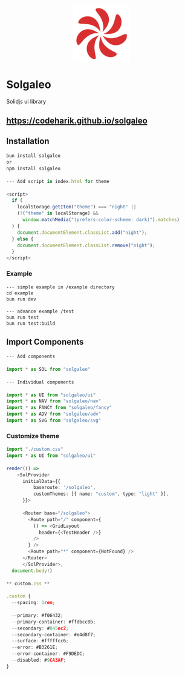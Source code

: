 
<div style="text-align: center;">
    <img src="./test/logo.png" alt="Logo" style="max-width: 30%; height: auto;" />
</div>

# Solgaleo

Solidjs ui library

## https://codeharik.github.io/solgaleo

## Installation
```js
bun install solgaleo
or
npm install solgaleo

--- Add script in index.html for theme

<script>
  if (
    localStorage.getItem("theme") === "night" ||
    (!("theme" in localStorage) &&
      window.matchMedia("(prefers-color-scheme: dark)").matches)
  ) {
    document.documentElement.classList.add("night");
  } else {
    document.documentElement.classList.remove("night");
  }
</script>

```

### Example

```
--- simple example in /example directory
cd example
bun run dev

--- advance example /test
bun run test
bun run test:build
```

## Import Components
```ts
--- Add components

import * as SOL from "solgaleo"

--- Individual components

import * as UI from "solgaleo/ui"
import * as NAV from "solgaleo/nav"
import * as FANCY from "solgaleo/fancy"
import * as ADV from "solgaleo/adv"
import * as SVG from "solgaleo/svg"
```

### Customize theme

```ts
import "./custom.css"
import * as UI from "solgaleo/ui"

render(() => 
    <SolProvider
      initialData={{
          baseroute: '/solgaleo',
          customThemes: [{ name: "custom", type: "light" }],
      }}>
      
      <Router base="/solgaleo">
        <Route path="/" component={
          () => <GridLayout
            header={<TestHeader />}
          />
        } />
        <Route path="*" component={NotFound} />
      </Router>
      </SolProvider>, 
  document.body!)

** custom.css **

.custom {
  --spacing: 1rem;

  --primary: #f06432;
  --primary-container: #ffdbcc8b;
  --secondary: #845ec2;
  --secondary-container: #e4d8f7;
  --surface: #fffffcc6;
  --error: #B3261E;
  --error-container: #F9DEDC;
  --disabled: #9CA3AF;
}

```
